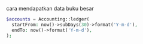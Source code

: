 cara mendapatkan data buku besar

```php
$accounts = Accounting::ledger(
  startFrom: now()->subDays(30)->format('Y-m-d'),
  endTo: now()->format('Y-m-d'),
);
```
